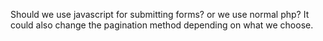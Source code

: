 Should we use javascript for submitting forms? or we use normal php? It could also change the pagination method depending on what we choose.